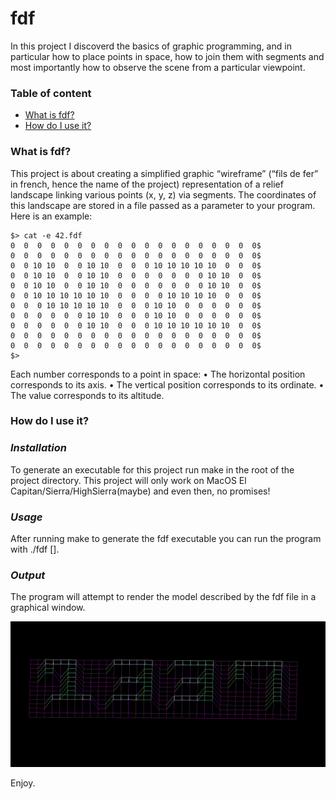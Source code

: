 # fdf
In this project I discoverd the basics of graphic programming, and in particular how
to place points in space, how to join them with segments and most importantly how to
observe the scene from a particular viewpoint.

### Table of content
* [What is fdf?](#what-is-fdf)
* [How do I use it?](#how-do-i-use-it)


### What is fdf?
This project is about creating a simplified graphic “wireframe” (“fils de fer” in french,
hence the name of the project) representation of a relief landscape linking various points
(x, y, z) via segments. The coordinates of this landscape are stored in a file passed as
a parameter to your program. Here is an example:

```
$> cat -e 42.fdf
0  0  0  0  0  0  0  0  0  0  0  0  0  0  0  0  0  0  0$
0  0  0  0  0  0  0  0  0  0  0  0  0  0  0  0  0  0  0$
0  0 10 10  0  0 10 10  0  0  0 10 10 10 10 10  0  0  0$
0  0 10 10  0  0 10 10  0  0  0  0  0  0  0 10 10  0  0$
0  0 10 10  0  0 10 10  0  0  0  0  0  0  0 10 10  0  0$
0  0 10 10 10 10 10 10  0  0  0  0 10 10 10 10  0  0  0$
0  0  0 10 10 10 10 10  0  0  0 10 10  0  0  0  0  0  0$
0  0  0  0  0  0 10 10  0  0  0 10 10  0  0  0  0  0  0$
0  0  0  0  0  0 10 10  0  0  0 10 10 10 10 10 10  0  0$
0  0  0  0  0  0  0  0  0  0  0  0  0  0  0  0  0  0  0$
0  0  0  0  0  0  0  0  0  0  0  0  0  0  0  0  0  0  0$
$>
```

Each number corresponds to a point in space:
• The horizontal position corresponds to its axis.
• The vertical position corresponds to its ordinate.
• The value corresponds to its altitude.

### How do I use it?

### *Installation*

To generate an executable for this project run make in the root of the project directory. 
This project will only work on MacOS El Capitan/Sierra/HighSierra(maybe) and even then, no promises!

### *Usage*

After running make to generate the fdf executable you can run the program with ./fdf [<filename>].

### *Output*
The program will attempt to render the model described by the fdf file in a graphical window.

![Example:](https://github.com/abidaaa/fdf/blob/master/1337.png)

Enjoy.